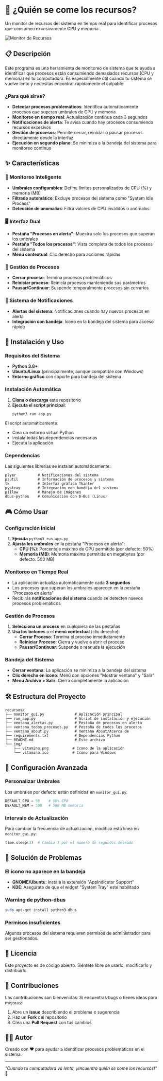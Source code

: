 # 🐸 ¿Quién se come los recursos?

Un monitor de recursos del sistema en tiempo real para identificar procesos que consumen excesivamente CPU y memoria.

![Monitor de Recursos](img/vitamina.png)

## 📋 Descripción

Este programa es una herramienta de monitoreo de sistema que te ayuda a identificar qué procesos están consumiendo demasiados recursos (CPU y memoria) en tu computadora. Es especialmente útil cuando tu sistema se vuelve lento y necesitas encontrar rápidamente el culpable.

### ¿Para qué sirve?

- **Detectar procesos problemáticos**: Identifica automáticamente procesos que superan umbrales de CPU y memoria
- **Monitoreo en tiempo real**: Actualización continua cada 3 segundos
- **Notificaciones de alerta**: Te avisa cuando hay procesos consumiendo recursos excesivos
- **Gestión de procesos**: Permite cerrar, reiniciar o pausar procesos directamente desde la interfaz
- **Ejecución en segundo plano**: Se minimiza a la bandeja del sistema para monitoreo continuo

## ✨ Características

### 🎯 Monitoreo Inteligente
- **Umbrales configurables**: Define límites personalizados de CPU (%) y memoria (MB)
- **Filtrado automático**: Excluye procesos del sistema como "System Idle Process"
- **Detección de anomalías**: Filtra valores de CPU inválidos o anómalos

### 🖥️ Interfaz Dual
- **Pestaña "Procesos en alerta"**: Muestra solo los procesos que superan los umbrales
- **Pestaña "Todos los procesos"**: Vista completa de todos los procesos del sistema
- **Menú contextual**: Clic derecho para acciones rápidas

### 🔧 Gestión de Procesos
- **Cerrar proceso**: Termina procesos problemáticos
- **Reiniciar proceso**: Reinicia procesos manteniendo sus parámetros
- **Pausar/Continuar**: Suspende temporalmente procesos sin cerrarlos

### 🔔 Sistema de Notificaciones
- **Alertas del sistema**: Notificaciones cuando hay nuevos procesos en alerta
- **Integración con bandeja**: Icono en la bandeja del sistema para acceso rápido

## 🚀 Instalación y Uso

### Requisitos del Sistema
- **Python 3.8+**
- **Ubuntu/Linux** (principalmente, aunque compatible con Windows)
- **Entorno gráfico** con soporte para bandeja del sistema

### Instalación Automática

1. **Clona o descarga** este repositorio
2. **Ejecuta el script principal**:
   ```bash
   python3 run_app.py
   ```

El script automáticamente:
- Crea un entorno virtual Python
- Instala todas las dependencias necesarias
- Ejecuta la aplicación

### Dependencias

Las siguientes librerías se instalan automáticamente:

```
plyer          # Notificaciones del sistema
psutil         # Información de procesos y sistema
tk             # Interfaz gráfica Tkinter
pystray        # Integración con bandeja del sistema
pillow         # Manejo de imágenes
dbus-python    # Comunicación con D-Bus (Linux)
```

## 🎮 Cómo Usar

### Configuración Inicial
1. **Ejecuta** `python3 run_app.py`
2. **Ajusta los umbrales** en la pestaña "Procesos en alerta":
   - **CPU (%)**: Porcentaje máximo de CPU permitido (por defecto: 50%)
   - **Memoria (MB)**: Memoria máxima permitida en megabytes (por defecto: 500 MB)

### Monitoreo en Tiempo Real
- La aplicación actualiza automáticamente cada **3 segundos**
- Los procesos que superan los umbrales aparecen en la pestaña "Procesos en alerta"
- Recibirás **notificaciones del sistema** cuando se detecten nuevos procesos problemáticos

### Gestión de Procesos
1. **Selecciona un proceso** en cualquiera de las pestañas
2. **Usa los botones** o el **menú contextual** (clic derecho):
   - **Cerrar Proceso**: Termina el proceso inmediatamente
   - **Reiniciar Proceso**: Cierra y vuelve a abrir el proceso
   - **Pausar/Continuar**: Suspende o reanuda la ejecución

### Bandeja del Sistema
- **Cerrar ventana**: La aplicación se minimiza a la bandeja del sistema
- **Clic derecho en icono**: Menú con opciones "Mostrar ventana" y "Salir"
- **Menú Archivo > Salir**: Cierra completamente la aplicación

## 🛠️ Estructura del Proyecto

```
recursos/
├── monitor_gui.py              # Aplicación principal
├── run_app.py                  # Script de instalación y ejecución
├── ventana_alertas.py          # Pestaña de procesos en alerta
├── ventana_todos_procesos.py   # Pestaña de todos los procesos
├── ventana_about.py            # Ventana About/Acerca de
├── requirements.txt            # Dependencias Python
├── README.md                   # Este archivo
└── img/
    ├── vitamina.png           # Icono de la aplicación
    └── vitamina.ico           # Icono para Windows
```

## 🔧 Configuración Avanzada

### Personalizar Umbrales
Los umbrales por defecto están definidos en `monitor_gui.py`:
```python
DEFAULT_CPU = 50    # 50% CPU
DEFAULT_MEM = 500   # 500 MB memoria
```

### Intervalo de Actualización
Para cambiar la frecuencia de actualización, modifica esta línea en `monitor_gui.py`:
```python
time.sleep(3)  # Cambia 3 por el número de segundos deseado
```

## 🐛 Solución de Problemas

### El icono no aparece en la bandeja
- **GNOME/Ubuntu**: Instala la extensión "AppIndicator Support"
- **KDE**: Asegúrate de que el widget "System Tray" esté habilitado

### Warning de python-dbus
```bash
sudo apt-get install python3-dbus
```

### Permisos insuficientes
Algunos procesos del sistema requieren permisos de administrador para ser gestionados.

## 📄 Licencia

Este proyecto es de código abierto. Siéntete libre de usarlo, modificarlo y distribuirlo.

## 🤝 Contribuciones

Las contribuciones son bienvenidas. Si encuentras bugs o tienes ideas para mejoras:

1. Abre un **Issue** describiendo el problema o sugerencia
2. Haz un **Fork** del repositorio
3. Crea una **Pull Request** con tus cambios

## 👨‍💻 Autor

Creado con ❤️ para ayudar a identificar procesos problemáticos en el sistema.

---

*"Cuando tu computadora va lenta, ¡encuentra quién se come los recursos!"* 🐸
